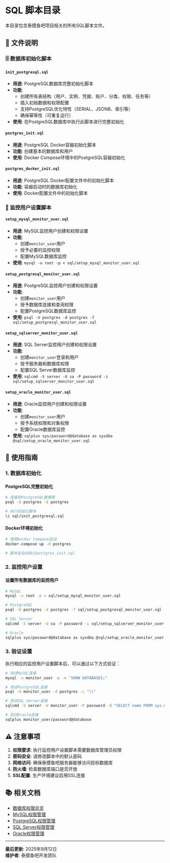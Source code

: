 # SQL 脚本目录

本目录包含泰摸鱼吧项目相关的所有SQL脚本文件。

## 📁 文件说明

### 🗄️ 数据库初始化脚本

#### `init_postgresql.sql`
- **用途**: PostgreSQL数据库完整初始化脚本
- **功能**: 
  - 创建所有表结构（用户、实例、凭据、账户、分类、权限、任务等）
  - 插入初始数据和权限配置
  - 支持PostgreSQL优化特性（SERIAL、JSONB、索引等）
  - 确保幂等性（可重复运行）
- **使用**: 在PostgreSQL数据库中执行此脚本进行完整初始化

#### `postgres_init.sql`
- **用途**: PostgreSQL Docker容器初始化脚本
- **功能**: 创建基本的数据库和用户
- **使用**: Docker Compose环境中的PostgreSQL容器初始化

#### `postgres_docker_init.sql`
- **用途**: PostgreSQL Docker配置文件中的初始化脚本
- **功能**: 容器启动时的数据库初始化
- **使用**: Docker配置文件中的初始化脚本

### 🔧 监控用户设置脚本

#### `setup_mysql_monitor_user.sql`
- **用途**: MySQL监控用户创建和权限设置
- **功能**: 
  - 创建`monitor_user`用户
  - 授予必要的监控权限
  - 配置MySQL数据库监控
- **使用**: `mysql -u root -p < sql/setup_mysql_monitor_user.sql`

#### `setup_postgresql_monitor_user.sql`
- **用途**: PostgreSQL监控用户创建和权限设置
- **功能**: 
  - 创建`monitor_user`用户
  - 授予数据库连接和查询权限
  - 配置PostgreSQL数据库监控
- **使用**: `psql -U postgres -d postgres -f sql/setup_postgresql_monitor_user.sql`

#### `setup_sqlserver_monitor_user.sql`
- **用途**: SQL Server监控用户创建和权限设置
- **功能**: 
  - 创建`monitor_user`登录和用户
  - 授予服务器和数据库权限
  - 配置SQL Server数据库监控
- **使用**: `sqlcmd -S server -U sa -P password -i sql/setup_sqlserver_monitor_user.sql`

#### `setup_oracle_monitor_user.sql`
- **用途**: Oracle监控用户创建和权限设置
- **功能**: 
  - 创建`monitor_user`用户
  - 授予系统权限和对象权限
  - 配置Oracle数据库监控
- **使用**: `sqlplus sys/password@database as sysdba @sql/setup_oracle_monitor_user.sql`

## 🚀 使用指南

### 1. 数据库初始化

#### PostgreSQL完整初始化
```bash
# 连接到PostgreSQL数据库
psql -U postgres -d postgres

# 执行初始化脚本
\i sql/init_postgresql.sql
```

#### Docker环境初始化
```bash
# 使用Docker Compose启动
docker-compose up -d postgres

# 脚本会自动执行postgres_init.sql
```

### 2. 监控用户设置

#### 设置所有数据库的监控用户
```bash
# MySQL
mysql -u root -p < sql/setup_mysql_monitor_user.sql

# PostgreSQL
psql -U postgres -d postgres -f sql/setup_postgresql_monitor_user.sql

# SQL Server
sqlcmd -S server -U sa -P password -i sql/setup_sqlserver_monitor_user.sql

# Oracle
sqlplus sys/password@database as sysdba @sql/setup_oracle_monitor_user.sql
```

### 3. 验证设置

执行相应的监控用户设置脚本后，可以通过以下方式验证：

```bash
# 测试MySQL连接
mysql -u monitor_user -p -e "SHOW DATABASES;"

# 测试PostgreSQL连接
psql -U monitor_user -d postgres -c "\l"

# 测试SQL Server连接
sqlcmd -S server -U monitor_user -P password -Q "SELECT name FROM sys.databases"

# 测试Oracle连接
sqlplus monitor_user/password@database
```

## ⚠️ 注意事项

1. **权限要求**: 执行监控用户设置脚本需要数据库管理员权限
2. **密码安全**: 请修改脚本中的默认密码
3. **网络访问**: 确保泰摸鱼吧服务器能够访问目标数据库
4. **防火墙**: 检查数据库端口是否开放
5. **SSL配置**: 生产环境建议启用SSL连接

## 📚 相关文档

- [数据库权限总览](../docs/database/DATABASE_PERMISSIONS_OVERVIEW.md)
- [MySQL权限管理](../docs/database/MYSQL_PERMISSIONS.md)
- [PostgreSQL权限管理](../docs/database/POSTGRESQL_PERMISSIONS.md)
- [SQL Server权限管理](../docs/database/SQL_SERVER_PERMISSIONS.md)
- [Oracle权限管理](../docs/database/ORACLE_PERMISSIONS.md)

---

**最后更新**: 2025年9月12日  
**维护者**: 泰摸鱼吧开发团队
